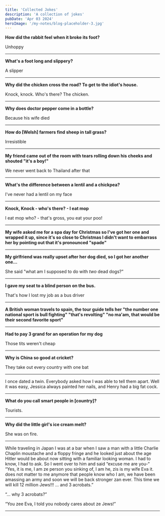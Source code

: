 ```yaml
---
title: 'Collected Jokes'
description: 'A collection of jokes'
pubDate: 'Apr 03 2024'
heroImage: '/my-notes/blog-placeholder-3.jpg'
---
```


**How did the rabbit feel when it broke its foot?**

Unhoppy

---

**What's a foot long and slippery?**

A slipper

---

**Why did the chicken cross the road? To get to the idiot's house.**

Knock, knock. Who's there? The chicken.

---

**Why does doctor pepper come in a bottle?**

Because his wife died

---

**How do [Welsh] farmers find sheep in tall grass?**

Irresistible

---

**My friend came out of the room with tears rolling down his cheeks and shouted "it's a boy!"**

We never went back to Thailand after that

---

**What's the difference between a lentil and a chickpea?**

I've never had a lentil on my face

---

**Knock, Knock - who's there? - I eat mop**

I eat mop who? - that's gross, you eat your poo!

---

**My wife asked me for a spa day for Christmas so I've got her one and wrapped it up, since it's so close to Christmas I didn't want to embarrass her by pointing out that it's pronounced "spade"**

---

**My girlfriend was really upset after her dog died, so I got her another one...**

She said "what am I supposed to do with *two* dead dogs?"

---

**I gave my seat to a blind person on the bus.**

That's how I lost my job as a bus driver

---

**A British woman travels to spain, the tour guide tells her "the number one national sport is bull fighting" "that's revolting" "no ma'am, that would be their second favorite sport"**

---

**Had to pay 3 grand for an operation for my dog**

Those tits weren't cheap

---

**Why is China so good at cricket?**

They take out every country with one bat

---


I once dated a twin. Everybody asked how I was able to tell them apart. Well it was easy, Jessica always painted her nails, and Henry had a big fat cock.

---
**What do you call smart people in [country]?**

Tourists.

---
**Why did the little girl's ice cream melt?**

She was on fire.

---
While traveling in Japan I was at a bar when I saw a man with a little Charlie Chaplin moustache and a floppy fringe and he looked just about the age Hitler would be about now sitting with a familiar looking woman. I had to know, I had to ask. So I went over to him and said “excuse me are you-“ 
“Yes, it is me, I am ze person you sinking of, I am he, zis is my wife Eva it. does not matter to me anymore that people know who I am, we have been amassing an army and soon we will be back stronger zan ever. This time we will kill 12 million Jews!!! … and 3 acrobats.”

“… why 3 acrobats?”

“You zee Eva, I told you nobody cares about ze Jews!”

---
